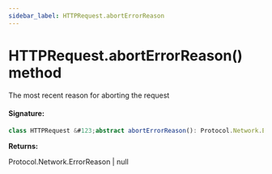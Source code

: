 ```yaml
---
sidebar_label: HTTPRequest.abortErrorReason
---
```


# HTTPRequest.abortErrorReason() method

The most recent reason for aborting the request

#### Signature:

```typescript
class HTTPRequest &#123;abstract abortErrorReason(): Protocol.Network.ErrorReason | null;&#125;
```

**Returns:**

Protocol.Network.ErrorReason \| null
